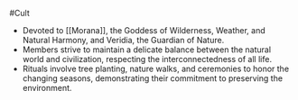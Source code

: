 #Cult 
- Devoted to [[Morana]], the Goddess of Wilderness, Weather, and Natural Harmony, and Veridia, the Guardian of Nature.
- Members strive to maintain a delicate balance between the natural world and civilization, respecting the interconnectedness of all life.
 - Rituals involve tree planting, nature walks, and ceremonies to honor the changing seasons, demonstrating their commitment to preserving the environment.
